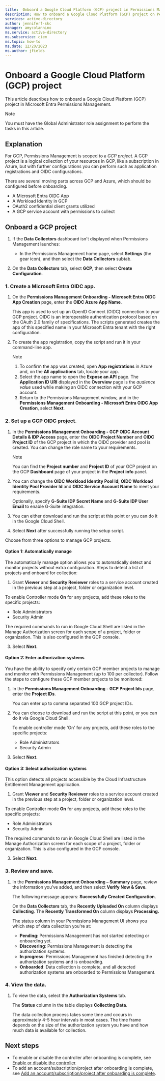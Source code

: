 ```yaml
---
title:  Onboard a Google Cloud Platform (GCP) project in Permissions Management
description: How to onboard a Google Cloud Platform (GCP) project on Permissions Management.
services: active-directory
author: jenniferf-skc
manager: amycolannino
ms.service: active-directory
ms.subservice: ciem
ms.topic: how-to
ms.date: 12/20/2023
ms.author: jfields
---
```


# Onboard a Google Cloud Platform (GCP) project

This article describes how to onboard a Google Cloud Platform (GCP) project in Microsoft Entra Permissions Management.

> [!NOTE]
> You must have the Global Administrator role assignment to perform the tasks in this article.

## Explanation

For GCP, Permissions Management is scoped to a *GCP project*. A GCP project is a logical collection of your resources in GCP, like a subscription in Azure, but with further configurations you can perform such as application registrations and OIDC configurations.

<!-- Diagram from Gargi-->

There are several moving parts across GCP and Azure, which should be configured before onboarding.

* A Microsoft Entra OIDC App
* A Workload Identity in GCP
* OAuth2 confidential client grants utilized
* A GCP service account with permissions to collect


## Onboard a GCP project

1. If the **Data Collectors** dashboard isn't displayed when Permissions Management launches:

    - In the Permissions Management home page, select **Settings** (the gear icon), and then select the **Data Collectors** subtab.

1. On the **Data Collectors** tab, select **GCP**, then select **Create Configuration**.

<a name='1-create-an-azure-ad-oidc-app'></a>

### 1. Create a Microsoft Entra OIDC app.

1. On the **Permissions Management Onboarding - Microsoft Entra OIDC App Creation** page, enter the **OIDC Azure App Name**.

    This app is used to set up an OpenID Connect (OIDC) connection to your GCP project. OIDC is an interoperable authentication protocol based on the OAuth 2.0 family of specifications. The scripts generated creates the app of this specified name in your Microsoft Entra tenant with the right configuration.

1. To create the app registration, copy the script and run it in your command-line app.

    > [!NOTE]
    > 1. To confirm the app was created, open **App registrations** in Azure and, on the **All applications** tab, locate your app.
    > 1. Select the app name to open the **Expose an API** page. The **Application ID URI** displayed in the **Overview** page is the *audience value* used while making an OIDC connection with your GCP account.
    > 1. Return to the Permissions Management window, and in the **Permissions Management Onboarding - Microsoft Entra OIDC App Creation**, select **Next**.

### 2. Set up a GCP OIDC project.
1. In the **Permissions Management Onboarding - GCP OIDC Account Details & IDP Access** page, enter the **OIDC Project Number** and **OIDC Project ID** of the GCP project in which the OIDC provider and pool is created. You can change the role name to your requirements.

    > [!NOTE]
    > You can find the **Project number** and **Project ID** of your GCP project on the GCP **Dashboard** page of your project in the **Project info** panel.

1. You can change the **OIDC Workload Identity Pool Id**, **OIDC Workload Identity Pool Provider Id** and **OIDC Service Account Name** to meet your requirements.

    Optionally, specify **G-Suite IDP Secret Name** and **G-Suite IDP User Email** to enable G-Suite integration.


1. You can either download and run the script at this point or you can do it in the Google Cloud Shell.

1. Select **Next** after successfully running the setup script. 

Choose from three options to manage GCP projects. 

#### Option 1: Automatically manage 

The automatically manage option allows you to automatically detect and monitor projects without extra configuration. Steps to detect a list of projects and onboard for collection:  

1. Grant **Viewer** and **Security Reviewer** roles to a service account created in the previous step at a project, folder or organization level. 

To enable Controller mode **On** for any projects, add these roles to the specific projects:
- Role Administrators
- Security Admin 

The required commands to run in Google Cloud Shell are listed in the Manage Authorization screen for each scope of a project, folder or organization. This is also configured in the GCP console.

3. Select **Next**.

#### Option 2: Enter authorization systems 
You have the ability to specify only certain GCP member projects to manage and monitor with Permissions Management (up to 100 per collector). Follow the steps to configure these GCP member projects to be monitored: 
1. In the **Permissions Management Onboarding - GCP Project Ids** page, enter the **Project IDs**.

    You can enter up to comma separated 100 GCP project IDs. 

2. You can choose to download and run the script at this point, or you can do it via Google Cloud Shell.
    
    To enable controller mode 'On' for any projects, add these roles to the specific projects:
    - Role Administrators
    - Security Admin 

3. Select **Next**.

#### Option 3: Select authorization systems 

This option detects all projects accessible by the Cloud Infrastructure Entitlement Management application.  

1. Grant **Viewer** and **Security Reviewer** roles to a service account created in the previous step at a project, folder or organization level. 

To enable Controller mode **On** for any projects, add these roles to the specific projects:
- Role Administrators
- Security Admin 

The required commands to run in Google Cloud Shell are listed in the Manage Authorization screen for each scope of a project, folder or organization. This is also configured in the GCP console.

3. Select **Next**.


### 3. Review and save.

1. In the **Permissions Management Onboarding – Summary** page, review the information you've added, and then select **Verify Now & Save**.

    The following message appears: **Successfully Created Configuration**.

    On the **Data Collectors** tab, the **Recently Uploaded On** column displays **Collecting**. The **Recently Transformed On** column displays **Processing.**
    
    The status column in your Permissions Management UI shows you which step of data collection you're at:  
 
    - **Pending**: Permissions Management has not started detecting or onboarding yet. 
    - **Discovering**: Permissions Management is detecting the authorization systems. 
    - **In progress**: Permissions Management has finished detecting the authorization systems and is onboarding. 
    - **Onboarded**: Data collection is complete, and all detected authorization systems are onboarded to Permissions Management. 

### 4. View the data.

1. To view the data, select the **Authorization Systems** tab.

    The **Status** column in the table displays **Collecting Data.**

    The data collection process takes some time and occurs in approximately 4-5 hour intervals in most cases. The time frame depends on the size of the authorization system you have and how much data is available for collection.




## Next steps

- To enable or disable the controller after onboarding is complete, see [Enable or disable the controller](onboard-enable-controller-after-onboarding.md).
- To add an account/subscription/project after onboarding is complete, see [Add an account/subscription/project after onboarding is complete](onboard-add-account-after-onboarding.md).
